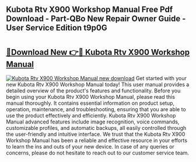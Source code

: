 ## Kubota Rtv X900 Workshop Manual Free Pdf Download - Part-QBo New Repair Owner Guide - User Service Edition t9p0G

# <h2><a href="http://bc93320.oget.top/?id=Kubota+Rtv+X900+Workshop+Manual">🔗Download New 👉🔴 Kubota Rtv X900 Workshop Manual</a></h2>

[![Kubota Rtv X900 Workshop Manual new download](https://i.imgur.com/5g1atiW.png)](http://bc93320.oget.top/?id=Kubota+Rtv+X900+Workshop+Manual)
Get started with your new Kubota Rtv X900 Workshop Manual today! This user manual provides a detailed overview of the product's features and functionality. Before you begin using your Kubota Rtv X900 Workshop Manual, please read this manual thoroughly. It contains essential information on product setup, operation, maintenance, and troubleshooting, ensuring that you are able to use the product effectively and efficiently. Kubota Rtv X900 Workshop Manual advanced features include image recognition, voice commands, customizable profiles, and automatic backups, all easily controlled through the user-friendly and intuitive interface. We trust that the Kubota Rtv X900 Workshop Manual has been a reliable and effective resource in your efforts to learn the ins and outs of your new device. In case of any queries or concerns, please do not hesitate to reach out to our customer service team.
